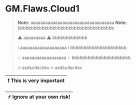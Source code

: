 # GM.Flaws.Cloud1

> **Note:** aaaaaaaaaaaaaaaaaaaaaaaaaaaaaaaaaa
**Note:** bbbbbbbbbbbbbbbbbbbbbbbbbbbbbbbbbbbb


> :warning: aaaaaaaaa
:warning: bbbbbbbbbbbbb

> :information_source: aaaaaaaaaaaaaaaaaaa
:information_source: bbbbbbbbbbbbbbbbbbbbb

> :bulb: aaaaaaaaaaaaaaaaaa
:bulb: bbbbbbbbbbbbbbbbbbbbbb

> :fire: asdscdscdsv
:fire: asdscdscdsv




| :exclamation:  This is very important   |
|-----------------------------------------|


| :zap:        Ignore at your own risk!   |
|-----------------------------------------|
